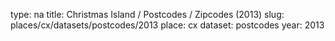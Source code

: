type: na
title: Christmas Island / Postcodes / Zipcodes (2013)
slug: places/cx/datasets/postcodes/2013
place: cx
dataset: postcodes
year: 2013
